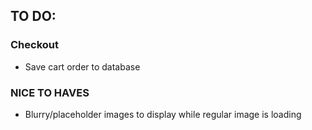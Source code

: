 ## TO DO:

### Checkout

- Save cart order to database

### NICE TO HAVES

- Blurry/placeholder images to display while regular image is loading
